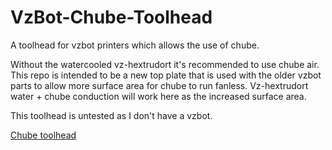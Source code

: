 # VzBot-Chube-Toolhead
A toolhead for vzbot printers which allows the use of chube.

Without the watercooled vz-hextrudort it's recommended to use chube air. This repo is intended to be a new top plate that is used with the older vzbot parts to allow more surface area for chube to run fanless. Vz-hextrudort water + chube conduction will work here as the increased surface area.

This toolhead is untested as I don't have a vzbot.

[Chube toolhead](Vzbot_Chube.png)